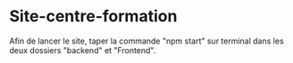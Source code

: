 # Site-centre-formation


Afin de lancer le site, taper la commande "npm start" sur terminal dans les deux dossiers "backend" et "Frontend".
